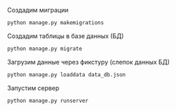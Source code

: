 
Создадим миграции

```python
python manage.py makemigrations
```

Создадим таблицы в базе данных (БД)
```python
python manage.py migrate
```

Загрузим данные через фикстуру (слепок данных БД)
```python
python manage.py loaddata data_db.json
```

Запустим сервер
```python
python manage.py runserver
```
